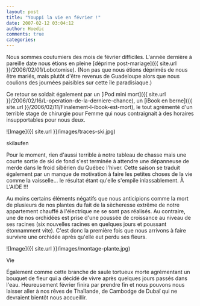 ```yaml
---
layout: post
title: "Youppi la vie en février !"
date: 2007-02-12 03:04:12
author: Hoedic
comments: true
categories: 
---
```



Nous sommes coutumiers des mois de février difficiles. L'année dernière à pareille date nous étions en pleine [déprime post-mariage]({{ site.url }}/2006/02/01/Lobotomise). (Non pas que nous étions déprimés de nous être mariés, mais plutôt d'être revenus de Guadeloupe alors que nous coulions des journées paisibles sur cette île paradisiaque.)

Ce retour se soldait également par un [iPod mini mort]({{ site.url }}/2006/02/16/L-operation-de-la-derniere-chance), un [iBook en berne]({{ site.url }}/2006/02/11/Finalement-l-ibook-est-mort), le tout agrémenté d'un terrible stage de chirurgie pour Femme qui nous contraignait à des horaires insupportables pour nous deux.

![Image]({{ site.url }}/images/traces-ski.jpg)
<div class="photoattrib">skilaufen</div>



Pour le moment, rien d'aussi terrible à notre tableau de chasse mais une courte sortie de ski de fond s'est terminée à attendre une dépanneuse de merde dans le froid sibérien du Québec l'hiver. Cette saison se traduit également par un manque de motivation à faire les petites choses de la vie comme la vaisselle... le résultat étant qu'elle s'empile inlassablement. À L'AIDE !!!

Au moins certains éléments négatifs que nous anticipions comme la mort de plusieurs de nos plantes du fait de la sècheresse extrême de notre appartement chauffé à l'électrique ne se sont pas réalisés. Au contraire, une de nos orchidées est prise d'une poussée de croissance au niveau de ses racines (six nouvelles racines en quelques jours et poussant étonnamment vite). C'est donc la première fois que nous arrivons à faire survivre une orchidée après qu'elle eut perdu ses fleurs.

![Image]({{ site.url }}/images/montage-plante.jpg)
<div class="photoattrib">Vie</div>



Également comme cette branche de saule tortueux morte agrémentant un bouquet de fleur qui a décidé de vivre après quelques jours passés dans l'eau. Heureusement février finira par prendre fin et nous pouvons nous laisser aller à nos rêves de Thaïlande, de Cambodge de Dubaï qui ne devraient bientôt nous accueillir.